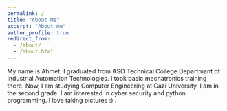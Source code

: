 ```yaml
---
permalink: /
title: "About Me"
excerpt: "About me"
author_profile: true
redirect_from: 
  - /about/
  - /about.html
---
```


My name is Ahmet. I graduated from ASO Technical College Departmant of Industrial Automation Technologies. I took basic mechatronics training there. Now, I am studying Computer Engineering at Gazi University, I am in the second grade. I am interested in cyber security and python programming. I love taking pictures :) .

